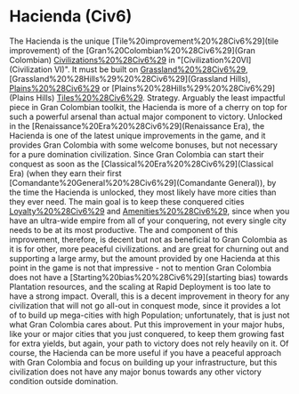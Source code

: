 # Hacienda (Civ6)

The Hacienda is the unique [Tile%20improvement%20%28Civ6%29](tile improvement) of the [Gran%20Colombian%20%28Civ6%29](Gran Colombian) [Civilizations%20%28Civ6%29](civilization) in "[Civilization%20VI](Civilization VI)". It must be built on [Grassland%20%28Civ6%29](Grassland), [Grassland%20%28Hills%29%20%28Civ6%29](Grassland Hills), [Plains%20%28Civ6%29](Plains) or [Plains%20%28Hills%29%20%28Civ6%29](Plains Hills) [Tiles%20%28Civ6%29](tiles).
Strategy.
Arguably the least impactful piece in Gran Colombian toolkit, the Hacienda is more of a cherry on top for such a powerful arsenal than actual major component to victory. Unlocked in the [Renaissance%20Era%20%28Civ6%29](Renaissance Era), the Hacienda is one of the latest unique improvements in the game, and it provides Gran Colombia with some welcome bonuses, but not necessary for a pure domination civilization. Since Gran Colombia can start their conquest as soon as the [Classical%20Era%20%28Civ6%29](Classical Era) (when they earn their first [Comandante%20General%20%28Civ6%29](Comandante General)), by the time the Hacienda is unlocked, they most likely have more cities than they ever need. The main goal is to keep these conquered cities [Loyalty%20%28Civ6%29](loyal) and [Amenities%20%28Civ6%29](happy), since when you have an ultra-wide empire from all of your conquering, not every single city needs to be at its most productive. The and component of this improvement, therefore, is decent but not as beneficial to Gran Colombia as it is for other, more peaceful civilizations. and are great for churning out and supporting a large army, but the amount provided by one Hacienda at this point in the game is not that impressive - not to mention Gran Colombia does not have a [Starting%20bias%20%28Civ6%29](starting bias) towards Plantation resources, and the scaling at Rapid Deployment is too late to have a strong impact.
Overall, this is a decent improvement in theory for any civilization that will not go all-out in conquest mode, since it provides a lot of to build up mega-cities with high Population; unfortunately, that is just not what Gran Colombia cares about. Put this improvement in your major hubs, like your or major cities that you just conquered, to keep them growing fast for extra yields, but again, your path to victory does not rely heavily on it. Of course, the Hacienda can be more useful if you have a peaceful approach with Gran Colombia and focus on building up your infrastructure, but this civilization does not have any major bonus towards any other victory condition outside domination.